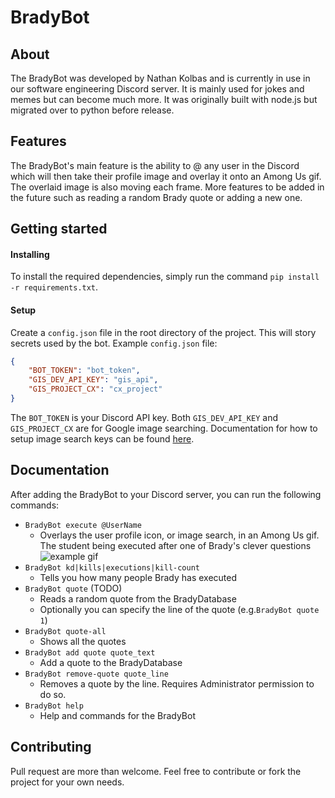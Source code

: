 # BradyBot

## About
The BradyBot was developed by Nathan Kolbas and is currently in use in our software engineering Discord server. It is mainly used for jokes and memes but can become much more. It was originally built with node.js but migrated over to python before release. 

## Features
The BradyBot's main feature is the ability to @ any user in the Discord which will then take their profile image and overlay it onto an Among Us gif. The overlaid image is also moving each frame. More features to be added in the future such as reading a random Brady quote or adding a new one.

## Getting started
#### Installing
To install the required dependencies, simply run the command `pip install -r requirements.txt`.

#### Setup
Create a `config.json` file in the root directory of the project. This will story secrets used by the bot.  Example `config.json` file:
```json
{
    "BOT_TOKEN": "bot_token",
    "GIS_DEV_API_KEY": "gis_api",
    "GIS_PROJECT_CX": "cx_project"
}
```
The `BOT_TOKEN` is your Discord API key. Both `GIS_DEV_API_KEY` and `GIS_PROJECT_CX` are for Google image searching. Documentation for how to setup image search keys can be found [here](https://github.com/arrrlo/Google-Images-Search).

## Documentation
After adding the BradyBot to your Discord server, you can run the following commands:
  - `BradyBot execute @UserName`
    - Overlays the user profile icon, or image search, in an Among Us gif. The student being executed after one of Brady's clever questions  
    ![example gif](Examples/example.gif)
  - `BradyBot kd|kills|executions|kill-count`
    - Tells you how many people Brady has executed
  - `BradyBot quote` (TODO)
    - Reads a random quote from the BradyDatabase
    - Optionally you can specify the line of the quote (e.g.`BradyBot quote 1`)
  - `BradyBot quote-all`
    - Shows all the quotes
  - `BradyBot add quote quote_text`
    - Add a quote to the BradyDatabase
  - `BradyBot remove-quote quote_line`
    - Removes a quote by the line. Requires Administrator permission to do so.
  - `BradyBot help`
    - Help and commands for the BradyBot

## Contributing
Pull request are more than welcome. Feel free to contribute or fork the project for your own needs.
